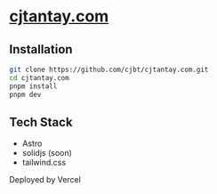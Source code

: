 # [cjtantay.com](https://www.cjtantay.com/)

## Installation

```zsh
git clone https://github.com/cjbt/cjtantay.com.git
cd cjtantay.com
pnpm install
pnpm dev
```

## Tech Stack

- Astro
- solidjs (soon)
- tailwind.css

Deployed by Vercel
